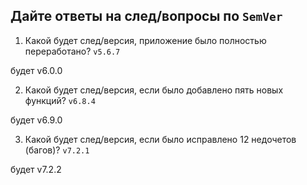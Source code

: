 ## Дайте ответы на след/вопросы по `SemVer`

1. Какой будет след/версия, приложение было полностью переработано?
`v5.6.7`

будет v6.0.0

2. Какой будет след/версия, если было добавлено пять новых функций?
`v6.8.4`

будет v6.9.0

3. Какой будет след/версия, если было исправлено 12 недочетов (багов)?
`v7.2.1`

будет v7.2.2